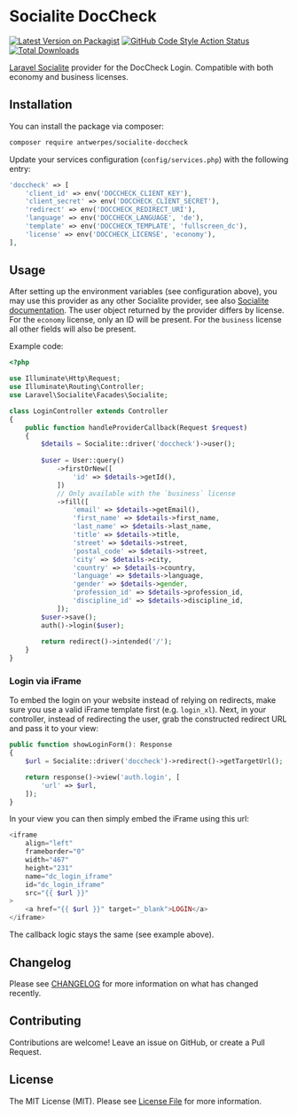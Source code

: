 # Socialite DocCheck

[![Latest Version on Packagist](https://img.shields.io/packagist/v/antwerpes/socialite-doccheck.svg?style=flat-square)](https://packagist.org/packages/antwerpes/socialite-doccheck)
[![GitHub Code Style Action Status](https://img.shields.io/github/actions/workflow/status/antwerpes/socialite-doccheck/lint.yml?branch=master)](https://github.com/antwerpes/socialite-doccheck/actions?query=workflow%3Alint+branch%3Amaster)
[![Total Downloads](https://img.shields.io/packagist/dt/antwerpes/socialite-doccheck.svg?style=flat-square)](https://packagist.org/packages/antwerpes/socialite-doccheck)

[Laravel Socialite](https://laravel.com/docs/10.x/socialite) provider for the DocCheck Login. Compatible with both
economy and business licenses.

## Installation

You can install the package via composer:

```bash
composer require antwerpes/socialite-doccheck
```

Update your services configuration (`config/services.php`) with the following entry:

```php
'doccheck' => [
    'client_id' => env('DOCCHECK_CLIENT_KEY'),
    'client_secret' => env('DOCCHECK_CLIENT_SECRET'),
    'redirect' => env('DOCCHECK_REDIRECT_URI'),
    'language' => env('DOCCHECK_LANGUAGE', 'de'),
    'template' => env('DOCCHECK_TEMPLATE', 'fullscreen_dc'),
    'license' => env('DOCCHECK_LICENSE', 'economy'),
],
```

## Usage

After setting up the environment variables (see configuration above), you may use this provider as any
other Socialite provider, see also [Socialite documentation](https://laravel.com/docs/10.x/socialite).
The user object returned by the provider differs by license. For the `economy` license, only an ID
will be present. For the `business` license all other fields will also be present.

Example code:

```php
<?php

use Illuminate\Http\Request;
use Illuminate\Routing\Controller;
use Laravel\Socialite\Facades\Socialite;

class LoginController extends Controller
{
    public function handleProviderCallback(Request $request)
    {
        $details = Socialite::driver('doccheck')->user();
         
        $user = User::query()
            ->firstOrNew([
                'id' => $details->getId(),
            ])
            // Only available with the `business` license
            ->fill([
                'email' => $details->getEmail(),
                'first_name' => $details->first_name,
                'last_name' => $details->last_name,
                'title' => $details->title,
                'street' => $details->street,
                'postal_code' => $details->street,
                'city' => $details->city,
                'country' => $details->country,
                'language' => $details->language,
                'gender' => $details->gender,
                'profession_id' => $details->profession_id,
                'discipline_id' => $details->discipline_id,
            ]);
        $user->save();
        auth()->login($user);
        
        return redirect()->intended('/');
    }
}
```

### Login via iFrame

To embed the login on your website instead of relying on redirects, make sure you use a valid iFrame template first
(e.g. `login_xl`). Next, in your controller, instead of redirecting the user, grab the constructed redirect URL and
pass it to your view:

```php
public function showLoginForm(): Response
{
    $url = Socialite::driver('doccheck')->redirect()->getTargetUrl();

    return response()->view('auth.login', [
        'url' => $url,
    ]);
}
```

In your view you can then simply embed the iFrame using this url:

```php
<iframe
    align="left"
    frameborder="0"
    width="467"
    height="231"
    name="dc_login_iframe"
    id="dc_login_iframe"
    src="{{ $url }}"
>
    <a href="{{ $url }}" target="_blank">LOGIN</a>
</iframe>
```

The callback logic stays the same (see example above).

## Changelog

Please see [CHANGELOG](CHANGELOG.md) for more information on what has changed recently.

## Contributing

Contributions are welcome! Leave an issue on GitHub, or create a Pull Request.

## License

The MIT License (MIT). Please see [License File](LICENSE.md) for more information.
